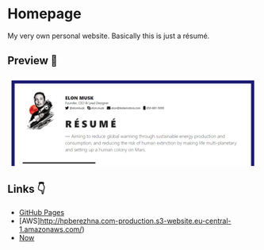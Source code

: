# Homepage
My very own personal website. Basically this is just a résumé.


## Preview :eyes:
![Image alt](https://github.com/oberezhnay/homepage/raw/develop/assets/images/preview.png)

## Links :point_down:
- [GitHub Pages](https://oberezhnay.github.io/homepage/)
- [AWS]http://hpberezhna.com-production.s3-website.eu-central-1.amazonaws.com/)
- [Now](https://homepageb-bz3xzj10y.vercel.app/)
